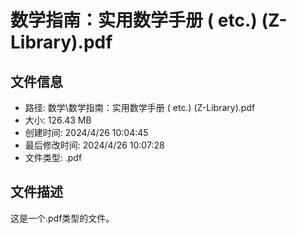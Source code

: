﻿# 数学指南：实用数学手册 ( etc.) (Z-Library).pdf

## 文件信息
- 路径: 数学\数学指南：实用数学手册 ( etc.) (Z-Library).pdf
- 大小: 126.43 MB
- 创建时间: 2024/4/26 10:04:45
- 最后修改时间: 2024/4/26 10:07:28
- 文件类型: .pdf

## 文件描述
这是一个.pdf类型的文件。

